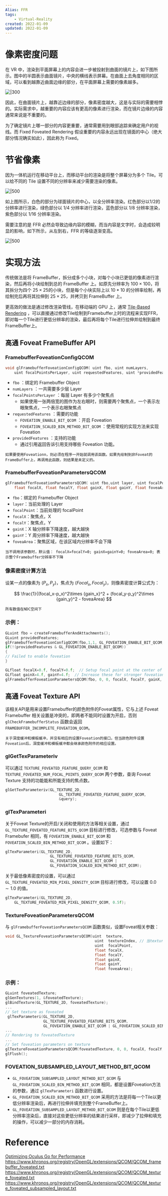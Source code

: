 ```yaml
---
Alias: FFR
tags:
    - Virtual-Reality
created: 2022-01-09
updated: 2022-01-09
---
```


# 像素密度问题

在 VR 中，渲染到平面屏幕上的内容会进一步被投射到曲面的镜片上，如下图所示。图中的半圆表示曲面镜片，中央的横线表示屏幕。在曲面上去角度相同的区域，可以看到越靠近曲面边缘的部分，在平面屏幕上需要的像素越多。

![|300](assets/VR%20-%20Fixed%20Foveated%20Rendering/Untitled.png)

因此，在曲面镜片上，越靠近边缘的部分，像素密度越大，这是与实际的需要相悖的。实际需求中，越重要的内容应该有更高的像素进行渲染，而在镜片边缘的内容通常来说是不重要的。

为了确定镜片上哪一部分的内容更重要，通常需要用到眼部追踪来确定用户的视线。而 Fixed Foveated Rendering 假设重要的内容永远出现在镜面的中心（绝大部分情况确实如此），因此称为 Fixed。

# 节省像素

因为一体机运行在移动平台上，而移动平台的渲染是将整个屏幕分为多个 Tile。可以给不同的 Tile 设置不同的分辨率来减少需要渲染的像素。

![|500](assets/VR%20-%20Fixed%20Foveated%20Rendering/Untitled%201.png)

如上图所示，白色的部分为球面镜片的中心，以全分辨率渲染。红色部分以$1/2$的分辨率进行渲染，绿色部分以 $1/4$ 分辨率进行渲染，蓝色部分以 $1/8$ 分辨率渲染，紫色部分以 $1/16$ 分辨率渲染。

需要注意的是 FFR 必然会导致边缘内容的模糊，而当内容是文字时，会造成较明显的影响，如下所示，从左到右，FFR 的等级逐渐变高。

![|500](assets/VR%20-%20Fixed%20Foveated%20Rendering/Untitled%202.png)

# 实现方法

传统做法是将 FrameBuffer，拆分成多个小块，对每个小块已更低的像素进行渲染，然后再将小块绘制到总的 FrameBuffer 上。如原先分辨率为 $100 \times 100$，将其拆分为四个 $25\times 25$的小块，但是每个小块实际上以 $10*10$ 的分辨率绘制，再绘制完后再将其拉伸到 $25\times25$，并拷贝到 FrameBuffer 上。

更高效的做法是通过修改渲染管线，在移动端的 GPU 上，通常 [Tile-Based Rendering](../Computer%20Graphics/Computer%20Graphics%20-%20Tiled-Baed%20Rendering.md#Tile-Based%20Rendering) ，可以直接通过修改Tile绘制到Framebuffer上时的流程来实现FFR，即对每一个Tile进行更低分辨率的渲染，最后再将每个Tile进行拉伸并绘制到最终FrameBuffer上。

## 高通 Foveat FrameBuffer API

### FramebufferFoveationConfigQCOM

```cpp
void glFramebufferFoveationConfigQCOM( uint fbo, uint numLayers,
    uint focalPointsPerLayer, uint requestedFeatures, uint *providedFeatures);
```
- `fbo` ：绑定的 Framebuffer Object
- `numLayers` ：一共需要多少层 Layer
- `focalPointsPerLayer` ：每层 Layer 有多少个聚焦点
    - 如果使用一张两倍宽的图作为左右眼时，则需要两个聚焦点，一个表示左眼聚焦点，一个表示右眼聚焦点
- `requestedFeatures` ：需要的功能
    - `FOVEATION_ENABLE_BIT_QCOM` ：开启 Foveation
    - `FOVEATION_SCALED_BIN_METHOD_BIT_QCOM` ：使用常规的实现方法来实现 Foveation
- `providedFeatures` ：支持的功能
    - 通过引用返回告诉引用支持哪些 Foveation 功能。

```ad-warning
如果要使用Foveationn，则必须在程序一开始就调用该函数。如果先绘制到非Foveat的FrameBuffer上，再调用此函数，则结果是未定义的。
```

### FramebufferFoveationParametersQCOM

```cpp
glFramebufferFoveationParametersQCOM( uint fbo,uint layer, uint focalPoint,
    float focalX, float focalY, float gainX, float gainY, float foveaArea);
```

- `fbo`：绑定的 Framebuffer Object
- `layer`：当前处理的 Layer
- `focalPoint`：当前处理的 focalPoint
- `focalX`：聚焦点，X
- `focalY`：聚焦点，Y
- `gainX`：X 轴分辨率下降速度，越大越快
- `gainY`：Y 周分辨率下降速度，越大越快
- `foveaArea`：聚焦区域，在该区域内分辨率不会下降

```ad-warning
当不调用该参数时，默认值： focalX=focalY=0; gainX=gainY=0; foveaArea=0; 表示整个Framebuffer分辨率不下降
```

### 像素密度计算方法

设某一点的像素为 $(P_x, P_y)$，焦点为 $(Focal_x,Focal_y)$，则像素密度计算公式为：

$$ \frac{1}{(focal_x-p_x)^2\times {gain_x}^2 + (focal_y-p_y)^2\times {gain_y}^2 - foveaArea} $$

```ad-tip
所有数值在NDC空间下
```

### 示例：

```cpp
GLuint fbo = createFramebufferAndAttachments();
GLuint providedFeatures;
glFramebufferFoveationConfigQCOM(fbo,1,1, GL_FOVEATION_ENABLE_BIT_QCOM, &providedFeatures);
if(!(providedFeatures & GL_FOVEATION_ENABLE_BIT_QCOM))
{
// Failed to enable foveation
}

GLfloat focalX=0.f, focalY=0.f;  // Setup focal point at the center of screen
GLfloat gainX=4.f, gainY=4.f;  // Increase these for stronger foveation
glFramebufferFoveationParametersQCOM(fbo, 0, 0, focalX, focalY, gainX, gainY, 0.0f);
```

## 高通 Foveat Texture API

该相关API是用来设置Framebuffer的颜色附件的Foveat属性，它与上述 Foveat Framebuffer 相关设置是冲突的，即两者不能同时设置为开启，否则 `glCheckFramebufferStatus` 函数会返回 `FRAMEBUFFER_INCOMPLETE_FOVEATION_QCOM`。

```ad-warning
关于深度缓冲和模板缓冲，并没有相应的设置Foveation的接口。但当颜色附件设置Foveation后，深度缓冲和模板缓冲都会继承颜色附件的相应设置。
```

### glGetTexParameteriv

可以通过 `TEXTURE_FOVEATED_FEATURE_QUERY_QCOM` 和 `TEXTURE_FOVEATED_NUM_FOCAL_POINTS_QUERY_QCOM` 两个参数，查询 Foveat Texture 支持的功能能和所能支持的焦点数。
```cpp
glGetTexParameteriv(GL_TEXTURE_2D,
                        GL_TEXTURE_FOVEATED_FEATURE_QUERY_QCOM,
                        &query);
```

### glTexParameteri

关于Foveat Texture的开启/关闭和使用的方法等相关设置，通过 `GL_TEXTURE_FOVEATED_FEATURE_BITS_QCOM` 目标进行修改，可选参数与 Foveat Framebufer 相同，有 `FOVEATION_ENABLE_BIT_QCOM` 和 `FOVEATION_SCALED_BIN_METHOD_BIT_QCOM` 。设置如下：
```cpp
glTexParameteri(GL_TEXTURE_2D,
                    GL_TEXTURE_FOVEATED_FEATURE_BITS_QCOM,
                    GL_FOVEATION_ENABLE_BIT_QCOM |
                    GL_FOVEATION_SCALED_BIN_METHOD_BIT_QCOM);
```

关于最低像素密度的设置，可以通过 `GL_TEXTURE_FOVEATED_MIN_PIXEL_DENSITY_QCOM` 目标进行修改，可以设置 $0.0 \sim 1.0$ 的值。
```cpp
glTexParameteri(GL_TEXTURE_2D, 
	GL_TEXTURE_FOVEATED_MIN_PIXEL_DENSITY_QCOM, 0.5f);
```

### TextureFoveationParametersQCOM

与 `glFramebufferFoveationParametersQCOM` 函数类似，设置Foveat相关参数：
```cpp
void GL_TextureFoveationParametersQCOM(uint  texture,
                                        uint  textureIndex, // 当texture是 Texture 数组时有用
                                        uint  focalPoint,
                                        float focalX,
                                        float focalY,
                                        float gainX,
                                        float gainY,
                                        float foveaArea);
```

### 示例：
```cpp
GLuint foveatedTexture;
glGenTextures(1, &foveatedTexture);
glBindTexture(GL_TEXTURE_2D, foveatedTexture);
...
// Set texture as foveated
 glTexParameteri(GL_TEXTURE_2D,
                 GL_TEXTURE_FOVEATED_FEATURE_BITS_QCOM,
                 GL_FOVEATION_ENABLE_BIT_QCOM | GL_FOVEATION_SCALED_BIN_METHOD_BIT_QCOM);
...
// Rendering to foveatedTexture
...
// Set foveation parameters on texture
glTextureFoveationParametersQCOM(foveatedTexture, 0, 0, focalX, focalY, gainX, gainY, 0.0f);
glFlush();
```

### FOVEATION_SUBSAMPLED_LAYOUT_METHOD_BIT_QCOM

- `GL_FOVEATION_SUBSAMPLED_LAYOUT_METHOD_BIT_QCOM` 与 `GL_FOVEATION_SCALED_BIN_METHOD_BIT_QCOM` 相同，都是设置Foveation方法的参数，通过 `glTexParameteri` 函数进行设置。
- `GL_FOVEATION_SCALED_BIN_METHOD_BIT_QCOM` 采用的方法是将每一个Tile以更低分辨率渲染后，再进行拉伸并填充到整个FrameBuffer上。
- `GL_FOVEATION_SUBSAMPLED_LAYOUT_METHOD_BIT_QCOM` 则是在每个Tile以更低分辨率渲染后，直接对这些更低分辨率的结果进行采样，即减少了拉伸和填充的操作，可以减少一部分的内存消耗。

# Reference

[Optimizing Oculus Go for Performance](https://developer.oculus.com/blog/optimizing-oculus-go-for-performance/)
https://www.khronos.org/registry/OpenGL/extensions/QCOM/QCOM_framebuffer_foveated.txt
https://www.khronos.org/registry/OpenGL/extensions/QCOM/QCOM_texture_foveated.txt
https://www.khronos.org/registry/OpenGL/extensions/QCOM/QCOM_texture_foveated_subsampled_layout.txt